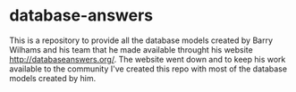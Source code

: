 # database-answers

This is a repository to provide all the database models created by Barry Wilhams and his team that he made available throught his website  http://databaseanswers.org/. The website went down and to keep his work available to the community I've created this repo with most of the database models created by him.
